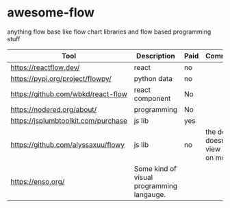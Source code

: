 # awesome-flow
anything flow base like flow chart libraries and flow based programming stuff

| Tool                               | Description     | Paid | Comments |
|------------------------------------|-----------------| -- | -- |
| https://reactflow.dev/ | react | no | |
| https://pypi.org/project/flowpy/ | python data | no | |
| https://github.com/wbkd/react-flow | react component | No |  |
| https://nodered.org/about/         | programming     | No |  |
| https://jsplumbtoolkit.com/purchase       | js lib     | yes  |  |
| https://github.com/alyssaxuu/flowy | js lib | no |  the demo doesn't view nice on mobile |
| https://enso.org/ | Some kind of visual programming langauge. | | |

